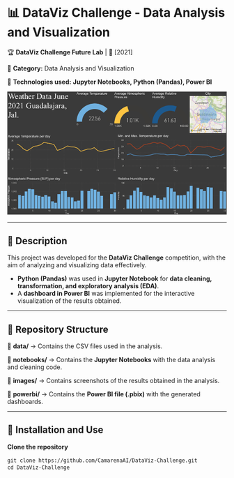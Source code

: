 # 📊 DataViz Challenge - Data Analysis and Visualization

🏆 **DataViz Challenge Future Lab** | 📅 [2021]

📍 **Category:** Data Analysis and Visualization

📌 **Technologies used:** **Jupyter Notebooks, Python (Pandas), Power BI**

![dataviz_challenge_dashboard](./images/data_visualization.png)

---

## 📌 Description
This project was developed for the **DataViz Challenge** competition, with the aim of analyzing and visualizing data effectively.
- **Python (Pandas)** was used in **Jupyter Notebook** for **data cleaning, transformation, and exploratory analysis (EDA)**.
- A **dashboard in Power BI** was implemented for the interactive visualization of the results obtained.

---

## 📂 Repository Structure
🔹 **data/** → Contains the CSV files used in the analysis.

🔹 **notebooks/** → Contains the **Jupyter Notebooks** with the data analysis and cleaning code.

🔹 **images/** → Contains screenshots of the results obtained in the analysis.

🔹 **powerbi/** → Contains the **Power BI file (.pbix)** with the generated dashboards.

---

## 🚀 Installation and Use
**Clone the repository** 

    git clone https://github.com/CamarenaAI/DataViz-Challenge.git
    cd DataViz-Challenge